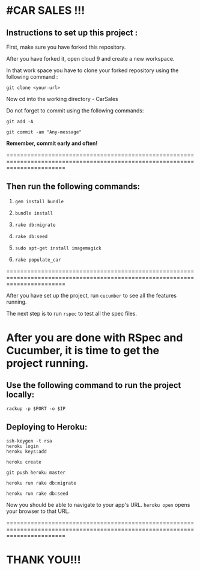 #CAR SALES !!!
================

Instructions to set up this project :
-------------------------------------

First, make sure you have forked this repository.

After you have forked it, open cloud 9 and create a new workspace.

In that work space you have to clone your forked repository using the following command :

`git clone <your-url>`

Now cd into the working directory - CarSales

Do not forget to commit using the following commands:

`git add -A`

`git commit -am "Any-message"`

**Remember, commit early and often!**

=============================================================================================================================

Then run the following commands:
--------------------------------

1) `gem install bundle`

2) `bundle install` 

3) `rake db:migrate`

4) `rake db:seed`

5) `sudo apt-get install imagemagick`

6) `rake populate_car`

=============================================================================================================================


After you have set up the project, run `cucumber` to see all the features running.

The next step is to run `rspec` to test all the spec files.

After you are done with RSpec and Cucumber, it is time to get the project running.
=============================================================================================================================


Use the following command to run the project locally:
-----------------------------------------------------

`rackup -p $PORT -o $IP`

Deploying to Heroku:
---------------------

```
ssh-keygen -t rsa
heroku login
heroku keys:add
```

`heroku create`

`git push heroku master`

`heroku run rake db:migrate`

`heroku run rake db:seed`

Now you should be able to navigate to your app's URL.  `heroku open`
opens your browser to that URL.

=============================================================================================================================


THANK YOU!!!
============
